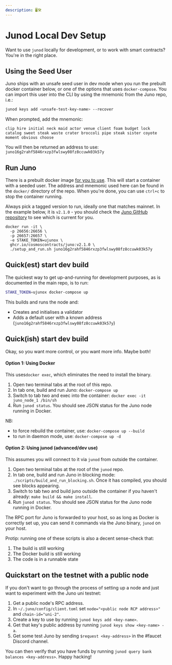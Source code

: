 ```yaml
---
description: 🖥🛠
---
```


# Junod Local Dev Setup

Want to use `junod` locally for development, or to work with smart contracts? You're in the right place.

## Using the Seed User

Juno ships with an unsafe seed user in dev mode when you run the prebuilt docker container below, or one of the options that uses `docker-compose`. You can import this user into the CLI by using the mnemonic from the Juno repo, i.e.:

```bash
junod keys add <unsafe-test-key-name> --recover
```

When prompted, add the mnemonic:

```
clip hire initial neck maid actor venue client foam budget lock catalog sweet steak waste crater broccoli pipe steak sister coyote moment obvious choose
```

You will then be returned an address to use: `juno16g2rahf5846rxzp3fwlswy08fz8ccuwk03k57y`

## Run Juno

There is a prebuilt docker image [for you to use](https://github.com/CosmosContracts/juno/pkgs/container/juno). This will start a container with a seeded user. The address and mnemonic used here can be found in the `docker/` directory of the repo. When you're done, you can use `ctrl+c` to stop the container running.

Always pick a tagged version to run, ideally one that matches mainnet. In the example below, it is `v2.1.0` - you should check the [Juno GitHub repository](https://github.com/CosmosContracts/juno/releases) to see which is current for you.

```
docker run -it \
  -p 26656:26656 \
  -p 26657:26657 \
  -e STAKE_TOKEN=ujunox \
  ghcr.io/cosmoscontracts/juno:v2.1.0 \
  ./setup_and_run.sh juno16g2rahf5846rxzp3fwlswy08fz8ccuwk03k57y
```

## Quick(est) start dev build

The quickest way to get up-and-running for development purposes, as is documented in the main repo, is to run:

```bash
STAKE_TOKEN=ujunox docker-compose up
```

This builds and runs the node and:

* Creates and initialises a validator
* Adds a default user with a known address (`juno16g2rahf5846rxzp3fwlswy08fz8ccuwk03k57y`)

## Quick(ish) start dev build

Okay, so you want more control, or you want more info. Maybe both!

#### Option 1: Using Docker

This uses`docker exec`, which eliminates the need to install the binary.

1. Open two terminal tabs at the root of this repo.
2. In tab one, build and run Juno: `docker-compose up`
3. Switch to tab two and exec into the container: `docker exec -it juno_node_1 /bin/sh`
4. Run `junod status`. You should see JSON status for the Juno node running in Docker.

NB:

* to force rebuild the container, use: `docker-compose up --build`
* to run in daemon mode, use: `docker-compose up -d`

#### Option 2: Using junod (advanced/dev use)

This assumes you will connect to it via `junod` from outside the container.

1. Open two terminal tabs at the root of the `junod` repo.
2. In tab one, build and run Juno in blocking mode: `./scripts/build_and_run_blocking.sh`. Once it has compiled, you should see blocks appearing.
3. Switch to tab two and build juno outside the container if you haven't already: `make build && make install`.
4. Run `junod status`. You should see JSON status for the Juno node running in Docker.

The RPC port for Juno is forwarded to your host, so as long as Docker is correctly set up, you can send it commands via the Juno binary, `junod` on your host.

Protip: running one of these scripts is also a decent sense-check that:

1. The build is still working
2. The Docker build is still working
3. The code is in a runnable state

## Quickstart on the testnet with a public node

If you don't want to go through the process of setting up a node and just want to experiment with the Juno uni testnet:

1. Get a public node's RPC address.
2. In `~/.juno/config/client.toml` set `node="<public node RCP address>"` and `chain-id="uni-2"`.
3. Create a key to use by running `junod keys add <key-name>`.
4. Get that key's public address by running `junod keys show <key-name> -a`.
5. Get some test Juno by sending `$request <key-address>` in the #faucet Discord channel.

You can then verify that you have funds by running `junod query bank balances <key-address>`. Happy hacking!
